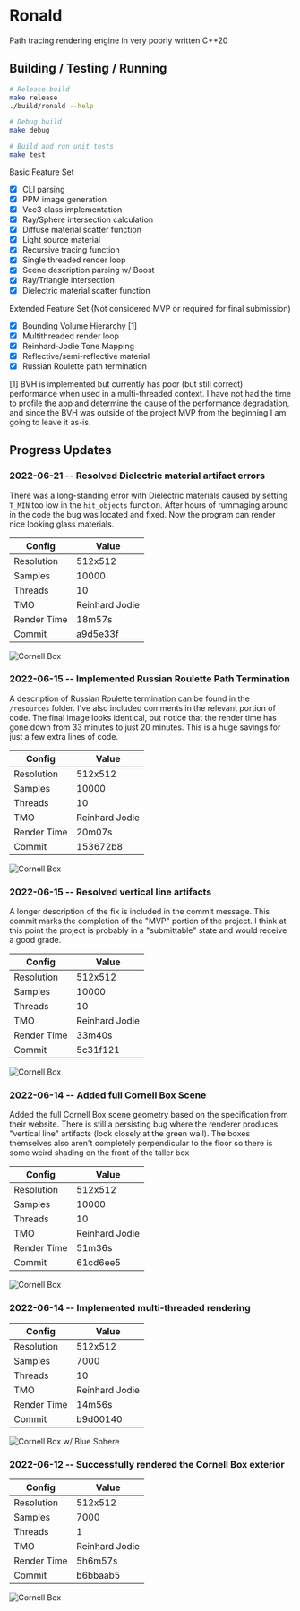 # Ronald

Path tracing rendering engine in very poorly written C++20

## Building / Testing / Running

```bash
# Release build
make release
./build/ronald --help

# Debug build
make debug

# Build and run unit tests
make test
```

Basic Feature Set

- [x] CLI parsing
- [x] PPM image generation
- [x] Vec3 class implementation
- [x] Ray/Sphere intersection calculation
- [x] Diffuse material scatter function
- [x] Light source material
- [x] Recursive tracing function
- [x] Single threaded render loop
- [x] Scene description parsing w/ Boost
- [x] Ray/Triangle intersection
- [x] Dielectric material scatter function

Extended Feature Set (Not considered MVP or required for final submission)

- [x] Bounding Volume Hierarchy [1]
- [x] Multithreaded render loop
- [x] Reinhard-Jodie Tone Mapping
- [x] Reflective/semi-reflective material
- [x] Russian Roulette path termination

[1] BVH is implemented but currently has poor (but still correct) performance when used
in a multi-threaded context. I have not had the time to profile the app and determine the
cause of the performance degradation, and since the BVH was outside of the project MVP
from the beginning I am going to leave it as-is.

## Progress Updates

### 2022-06-21 -- Resolved Dielectric material artifact errors

There was a long-standing error with Dielectric materials caused by setting `T_MIN` too
low in the `hit_objects` function. After hours of rummaging around in the code the bug
was located and fixed. Now the program can render nice looking glass materials.

| Config      | Value          |
| ----------- | -------------- |
| Resolution  | 512x512        |
| Samples     | 10000          |
| Threads     | 10             |
| TMO         | Reinhard Jodie |
| Render Time | 18m57s         |
| Commit      | a9d5e33f       |

![Cornell Box](./img/cornell_glass_sphere.png "Cornell Box")

### 2022-06-15 -- Implemented Russian Roulette Path Termination

A description of Russian Roulette termination can be found in the `/resources` folder.
I've also included comments in the relevant portion of code. The final image looks
identical, but notice that the render time has gone down from 33 minutes to just 20
minutes. This is a huge savings for just a few extra lines of code.

| Config      | Value          |
| ----------- | -------------- |
| Resolution  | 512x512        |
| Samples     | 10000          |
| Threads     | 10             |
| TMO         | Reinhard Jodie |
| Render Time | 20m07s         |
| Commit      | 153672b8       |

![Cornell Box](./img/cornell_3.png "Cornell Box")

### 2022-06-15 -- Resolved vertical line artifacts

A longer description of the fix is included in the commit message. This commit marks the
completion of the "MVP" portion of the project. I think at this point the project is
probably in a "submittable" state and would receive a good grade.

| Config      | Value          |
| ----------- | -------------- |
| Resolution  | 512x512        |
| Samples     | 10000          |
| Threads     | 10             |
| TMO         | Reinhard Jodie |
| Render Time | 33m40s         |
| Commit      | 5c31f121       |

![Cornell Box](./img/cornell_2.png "Cornell Box")

### 2022-06-14 -- Added full Cornell Box Scene

Added the full Cornell Box scene geometry based on the specification from their website.
There is still a persisting bug where the renderer produces "vertical line" artifacts
(look closely at the green wall). The boxes themselves also aren't completely
perpendicular to the floor so there is some weird shading on the front of the taller box

| Config      | Value          |
| ----------- | -------------- |
| Resolution  | 512x512        |
| Samples     | 10000          |
| Threads     | 10             |
| TMO         | Reinhard Jodie |
| Render Time | 51m36s         |
| Commit      | 61cd6ee5       |

![Cornell Box](./img/cornell_1.png "Cornell Box")

### 2022-06-14 -- Implemented multi-threaded rendering

| Config      | Value          |
| ----------- | -------------- |
| Resolution  | 512x512        |
| Samples     | 7000           |
| Threads     | 10             |
| TMO         | Reinhard Jodie |
| Render Time | 14m56s         |
| Commit      | b9d00140       |

![Cornell Box w/ Blue Sphere](./img/blue_ball.png "Cornell Box w/ Blue Sphere")

### 2022-06-12 -- Successfully rendered the Cornell Box exterior

| Config      | Value          |
| ----------- | -------------- |
| Resolution  | 512x512        |
| Samples     | 7000           |
| Threads     | 1              |
| TMO         | Reinhard Jodie |
| Render Time | 5h6m57s        |
| Commit      | b6bbaab5       |

![Cornell Box](./img/cornell_no_boxes.png "Cornell Box")
